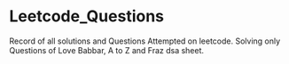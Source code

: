  # Leetcode_Questions
Record of all solutions and Questions Attempted on leetcode. 
Solving only Questions of Love Babbar, A to Z and  Fraz dsa sheet.    
 
   
  
 
 

